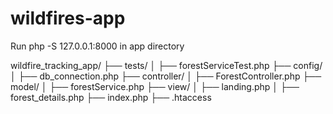 # wildfires-app
Run php -S 127.0.0.1:8000 in app directory 

wildfire_tracking_app/
├── tests/
│   ├── forestServiceTest.php
├── config/
│   ├── db_connection.php
├── controller/
│   ├── ForestController.php
├── model/
│   ├── forestService.php
├── view/
│   ├── landing.php
│   ├── forest_details.php
├── index.php
├── .htaccess
